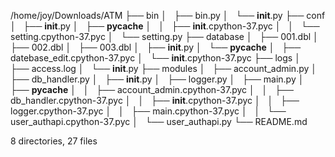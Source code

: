 /home/joy/Downloads/ATM
├── bin
│   ├── bin.py
│   └── __init__.py
├── conf
│   ├── __init__.py
│   ├── __pycache__
│   │   ├── __init__.cpython-37.pyc
│   │   └── setting.cpython-37.pyc
│   └── setting.py
├── database
│   ├── 001.dbl
│   ├── 002.dbl
│   ├── 003.dbl
│   ├── __init__.py
│   └── __pycache__
│       ├── datebase_edit.cpython-37.pyc
│       └── __init__.cpython-37.pyc
├── logs
│   ├── access.log
│   └── __init__.py
├── modules
│   ├── account_admin.py
│   ├── db_handler.py
│   ├── __init__.py
│   ├── logger.py
│   ├── main.py
│   ├── __pycache__
│   │   ├── account_admin.cpython-37.pyc
│   │   ├── db_handler.cpython-37.pyc
│   │   ├── __init__.cpython-37.pyc
│   │   ├── logger.cpython-37.pyc
│   │   ├── main.cpython-37.pyc
│   │   └── user_authapi.cpython-37.pyc
│   └── user_authapi.py
└── README.md

8 directories, 27 files
